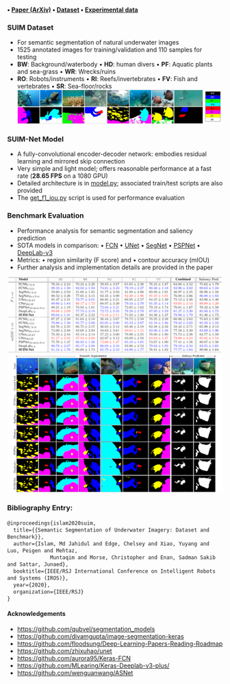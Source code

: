 ####  • [Paper (ArXiv)](https://arxiv.org/pdf/2004.01241.pdf)  • [Dataset](http://irvlab.cs.umn.edu/resources/suim-dataset)  • [Experimental data](https://drive.google.com/drive/folders/1-ZGptUKC-yNFGxvOp207077_-Sf-VPOg?usp=sharing)


### SUIM Dataset
- For semantic segmentation of natural underwater images
- 1525 annotated images for training/validation and 110 samples for testing
- **BW**: Background/waterbody • **HD**: human divers • **PF**: Aquatic plants and sea-grass • **WR**: Wrecks/ruins
- **RO**: Robots/instruments   • **RI**: Reefs/invertebrates • **FV**: Fish and vertebrates • **SR**: Sea-floor/rocks
![det-data](/data/samples.jpg)


### SUIM-Net Model
- A fully-convolutional encoder-decoder network: embodies residual learning and mirrored skip connection
- Very simple and light model; offers reasonable performance at a fast rate (**28.65 FPS** on a 1080 GPU) 
- Detailed architecture is in [model.py](model.py); associated train/test scripts are also provided
- The [get_f1_iou.py](get_f1_iou.py) script is used for performance evaluation 


### Benchmark Evaluation
- Performance analysis for semantic segmentation and saliency prediction
- SOTA models in comparison: • [FCN](https://www.cv-foundation.org/openaccess/content_cvpr_2015/papers/Long_Fully_Convolutional_Networks_2015_CVPR_paper.pdf) • [UNet](https://arxiv.org/pdf/1505.04597.pdf) • [SegNet](https://arxiv.org/pdf/1505.07293.pdf) • [PSPNet](http://openaccess.thecvf.com/content_cvpr_2017/papers/Zhao_Pyramid_Scene_Parsing_CVPR_2017_paper.pdf) • [DeepLab-v3](https://arxiv.org/pdf/1706.05587.pdf) 
- Metrics: • region similarity (F score) and • contour accuracy (mIOU)
- Further analysis and implementation details are provided in the paper

![det-data](/data/quan.png)
![det-data](/data/qual.png)


### Bibliography Entry:
	
	@inproceedings{islam2020suim,
	  title={{Semantic Segmentation of Underwater Imagery: Dataset and Benchmark}},
	  author={Islam, Md Jahidul and Edge, Chelsey and Xiao, Yuyang and Luo, Peigen and Mehtaz, 
                  Muntaqim and Morse, Christopher and Enan, Sadman Sakib and Sattar, Junaed},
	  booktitle={IEEE/RSJ International Conference on Intelligent Robots and Systems (IROS)},
	  year={2020},
	  organization={IEEE/RSJ}
	}
	

#### Acknowledgements
- https://github.com/qubvel/segmentation_models
- https://github.com/divamgupta/image-segmentation-keras
- https://github.com/floodsung/Deep-Learning-Papers-Reading-Roadmap
- https://github.com/zhixuhao/unet
- https://github.com/aurora95/Keras-FCN
- https://github.com/MLearing/Keras-Deeplab-v3-plus/
- https://github.com/wenguanwang/ASNet

